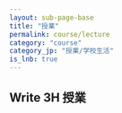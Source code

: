 ```yaml
---
layout: sub-page-base
title: "授業"
permalink: course/lecture
category: "course"
category_jp: "授業/学校生活"
is_lnb: true
---
```


## Write 3H 授業
